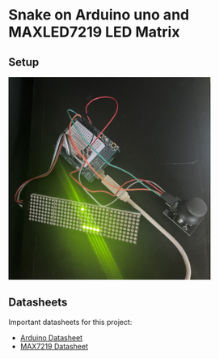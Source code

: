 # Snake on Arduino uno and MAXLED7219 LED Matrix
## Setup
<img src="./documentation/example_setup.jpg" width="400" height="400">

## Datasheets
Important datasheets for this project:  
* [Arduino Datasheet](/documentation/Datasheet_Arduino.pdf)
* [MAX7219 Datasheet](/documentation/Datasheet_MAX7219.pdf)